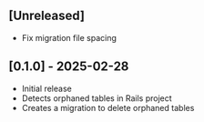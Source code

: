 ## [Unreleased]

- Fix migration file spacing

## [0.1.0] - 2025-02-28

- Initial release
- Detects orphaned tables in Rails project
- Creates a migration to delete orphaned tables
